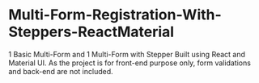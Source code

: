# Multi-Form-Registration-With-Steppers-ReactMaterial

1 Basic Multi-Form and 1 Multi-Form with Stepper
Built using React and Material UI. As the project is for front-end purpose only, form validations and back-end are not included.
